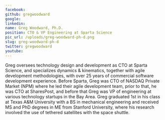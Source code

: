 ```yaml
---
facebook: 
github: gregwoodward
google: 
linkedin: 
name: Greg Woodward, Ph.D.
position: CTO & VP Engineering at Sparta Science
pic_url: /uploads/greg-woodward-ph-d.png
slug: greg-woodward-ph-d
twitter: gregwoodward
youtube: 
---
```

<p>Greg oversees technology design and development as CTO at Sparta Science, and specializes dynamics &amp; kinematics, together with agile development methodologies, with over 25 years of commercial software development experience. Before Sparta, Greg was CTO of NASDAQ Private Market (NPM) where he led their agile development team, prior to that, he was CTO at SharesPost, and before that Greg was VP of engineering at various technology startups in the Bay Area. Greg graduated 1st in his class at Texas A&amp;M University with a BS in mechanical engineering and received MS and PhD degrees in ME from Stanford University, where his research involved the use of tethered satellites with the space shuttle.</p>
